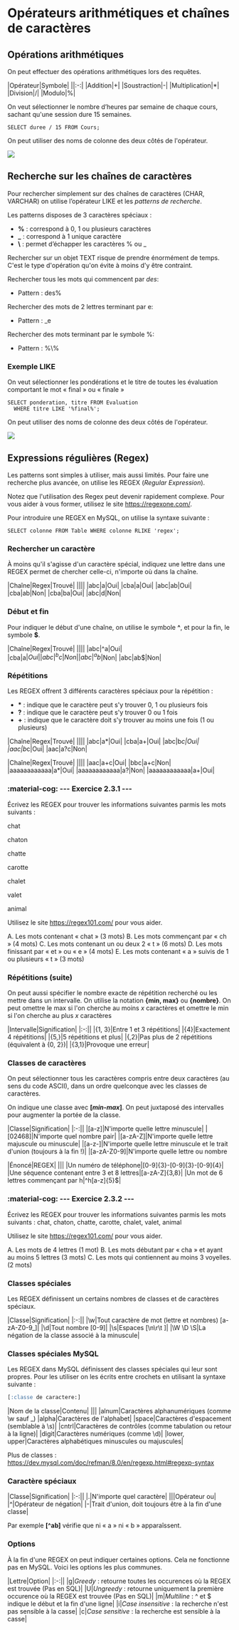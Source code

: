 # Opérateurs arithmétiques et chaînes de caractères

## Opérations arithmétiques

On peut effectuer des opérations arithmétiques lors des requêtes.

|Opérateur|Symbole|
||:-:|
|Addition|+|
|Soustraction|-|
|Multiplication|*|
|Division|/|
|Modulo|%|

On veut sélectionner le nombre d’heures par semaine de chaque cours, sachant qu'une session dure 15 semaines.

```mysql
SELECT duree / 15 FROM Cours;
```

On peut utiliser des noms de colonne des deux côtés de l'opérateur.

![](images/2_cours.png)

## Recherche sur les chaînes de caractères

Pour rechercher simplement sur des chaînes de caractères (CHAR, VARCHAR) on utilise l’opérateur LIKE et les *patterns de recherche*.

Les patterns disposes de 3 caractères spéciaux :

- **%** : correspond à 0, 1 ou plusieurs caractères
- **_** : correspond à 1 unique caractère
- **\\** : permet d’échapper les caractères % ou _

Rechercher sur un objet TEXT risque de prendre énormément de temps. C'est le type d'opération qu'on évite à moins d'y être contraint.

Rechercher tous les mots qui commencent par *des*:

* Pattern : des%

Rechercher des mots de 2 lettres terminant par e:

* Pattern : _e

Rechercher des mots terminant par le symbole %:

* Pattern : %\\%

### Exemple LIKE

On veut sélectionner les pondérations et le titre de toutes les évaluation comportant le mot « final » ou « finale »

```mysql
SELECT ponderation, titre FROM Evaluation 
  WHERE titre LIKE '%final%';
```

On peut utiliser des noms de colonne des deux côtés de l'opérateur.

![](images/2_evaluation.png)

## Expressions régulières (Regex)

Les patterns sont simples à utiliser, mais aussi limités. Pour faire une recherche plus avancée, on utilise les REGEX (*Regular Expression*).

Notez que l'utilisation des Regex peut devenir rapidement complexe. Pour vous aider à vous former, utilisez le site <https://regexone.com/>.

Pour introduire une REGEX en MySQL, on utilise la syntaxe suivante :

```mysql
SELECT colonne FROM Table WHERE colonne RLIKE 'regex';
```

### Rechercher un caractère

À moins qu'il s'agisse d'un caractère spécial, indiquez une lettre dans une REGEX permet de chercher celle-ci, n'importe où dans la chaîne.

|Chaîne|Regex|Trouvé|
||||
|abc|a|Oui|
|cba|a|Oui|
|abc|ab|Oui|
|cba|ab|Non|
|cba|ba|Oui|
|abc|d|Non|

### Début et fin

Pour indiquer le début d'une chaîne, on utilise le symbole **^**, et pour la fin, le symbole **$**.

|Chaîne|Regex|Trouvé|
||||
|abc|^a|Oui|
|cba|a$|Oui|
|abc|^bc|Non|
|abc|^ab$|Non|
|abc|ab$|Non|

### Répétitions 

Les REGEX offrent 3 différents caractères spéciaux pour la répétition :
* **\*** : indique que le caractère peut s'y trouver 0, 1 ou plusieurs fois
* **?** : indique que le caractère peut s'y trouver 0 ou 1 fois
* **+** : indique que le caractère doit s'y trouver au moins une fois (1 ou plusieurs)

|Chaîne|Regex|Trouvé|
||||
|abc|a*|Oui|
|cba|a+|Oui|
|abc|b*c|Oui|
|aac|b*c|Oui|
|aac|a?c|Non|

|Chaîne|Regex|Trouvé|
||||
|aac|a+c|Oui|
|bbc|a+c|Non|
|aaaaaaaaaaaa|a*|Oui|
|aaaaaaaaaaaa|a?|Non|
|aaaaaaaaaaaa|a+|Oui|

### :material-cog: --- Exercice 2.3.1 ---

Écrivez les REGEX pour trouver les informations suivantes parmis les mots suivants :

chat

chaton

chatte

carotte

chalet

valet

animal

Utilisez le site <https://regex101.com/> pour vous aider.

A. Les mots contenant « chat » (3 mots)
B. Les mots commençant par « ch » (4 mots)
C. Les mots contenant un ou deux 2 « t » (6 mots)
D. Les mots finissant par « et » ou « e » (4 mots)
E. Les mots contenant « a » suivis de 1 ou plusieurs « t » (3 mots)

### Répétitions (suite)

On peut aussi spécifier le nombre exacte de répétition recherché ou les mettre dans un intervalle. On utilise la notation **{min, max}** ou **{nombre}**. On peut omettre le max si l'on cherche au moins *x* caractères et omettre le min si l'on cherche au plus *x* caractères

|Intervalle|Signification|
|:-:||
|{1, 3}|Entre 1 et 3 répétitions|
|{4}|Exactement 4 répétitions|
|{5,}|5 répétitions et plus|
|{,2}|Pas plus de 2 répétitions (équivalent à {0, 2})|
|{3,1}|Provoque une erreur|

### Classes de caractères

On peut sélectionner tous les caractères compris entre deux caractères (au sens du code ASCII), dans un ordre quelconque avec les classes de caractères. 

On indique une classe avec **[*min*-*max*]**. On peut juxtaposé des intervalles pour augmenter la portée de la classe.

|Classe|Signification|
|:-:||
|[a-z]|N'importe quelle lettre minuscule|
|[02468]|N'importe quel nombre pair|
|[a-zA-Z]|N'importe quelle lettre majuscule ou minuscule|
|[a-z-]|N'importe quelle lettre minuscule et le trait d'union (toujours à la fin !)|
|[a-zA-Z0-9]|N'importe quelle lettre ou nombre

|Énoncé|REGEX|
|||
|Un numéro de téléphone|[0-9]{3}-[0-9]{3}-[0-9]{4}|
|Une séquence contenant entre 3 et 8 lettres|[a-zA-Z]{3,8}|
|Un mot de 6 lettres commençant par h|^h[a-z]{5}$|

### :material-cog: --- Exercice 2.3.2 ---

Écrivez les REGEX pour trouver les informations suivantes parmis les mots suivants :
chat, chaton, chatte, carotte, chalet, valet, animal

Utilisez le site https://regex101.com/ pour vous aider.

A. Les mots de 4 lettres (1 mot)
B. Les mots débutant par « cha » et ayant au moins 5 lettres (3 mots)
C. Les mots qui contiennent au moins 3 voyelles. (2 mots)

### Classes spéciales

Les REGEX définissent un certains nombres de classes et de caractères spéciaux.

|Classe|Signification|
|:-:||
|\w|Tout caractère de mot (lettre et nombres) [a-zA-Z0-9_]|
|\d|Tout nombre [0-9]|
|\s|Espaces [\n\r\t ]|
|\W \D \S|La négation de la classe associé à la minuscule|

### Classes spéciales MySQL

Les REGEX dans MySQL définissent des classes spéciales qui leur sont propres. Pour les utiliser on les écrits entre crochets en utilisant la syntaxe suivante :

```sql
[:classe de caractere:]
```

|Nom de la classe|Contenu|
|||
|alnum|Caractères alphanumériques (comme \w sauf _)
|alpha|Caractères de l'alphabet|
|space|Caractères d'espacement (semblable à \s)|
|cntrl|Caractères de contrôles (comme tabulation ou retour à la ligne)|
|digit|Caractères numériques (comme \d)|
|lower, upper|Caractères alphabétiques minuscules ou majuscules|

Plus de  classes : https://dev.mysql.com/doc/refman/8.0/en/regexp.html#regexp-syntax

### Caractère spéciaux

|Classe|Signification|
|:-:||
|.|N'importe quel caractère|
|\||Opérateur ou|
|^|Opérateur de négation|
|-|Trait d'union, doit toujours être à la fin d'une classe|

Par exemple **[^ab]** vérifie que ni « a » ni « b » apparaîssent.

### Options

À la fin d'une REGEX on peut indiquer certaines options. Cela ne fonctionne pas en MySQL. Voici les options les plus communes.

|Lettre|Option|
|:-:||
|g|*Greedy* : retourne toutes les occurences où la REGEX est trouvée (Pas en SQL)|
|U|*Ungreedy* : retourne uniquement la première occurence où la REGEX est trouvée (Pas en SQL)|
|m|*Multiline* : ^ et $ indique le début et la fin d'une ligne|
|i|*Case insensitive* : la recherche n'est pas sensible à la casse|
|c|*Case sensitive* : la recherche est sensible à la casse|